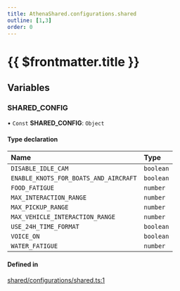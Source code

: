 ```yaml
---
title: AthenaShared.configurations.shared
outline: [1,3]
order: 0
---
```


# {{ $frontmatter.title }}


## Variables

### SHARED\_CONFIG

• `Const` **SHARED\_CONFIG**: `Object`

#### Type declaration

| Name | Type |
| :------ | :------ |
| `DISABLE_IDLE_CAM` | `boolean` |
| `ENABLE_KNOTS_FOR_BOATS_AND_AIRCRAFT` | `boolean` |
| `FOOD_FATIGUE` | `number` |
| `MAX_INTERACTION_RANGE` | `number` |
| `MAX_PICKUP_RANGE` | `number` |
| `MAX_VEHICLE_INTERACTION_RANGE` | `number` |
| `USE_24H_TIME_FORMAT` | `boolean` |
| `VOICE_ON` | `boolean` |
| `WATER_FATIGUE` | `number` |

#### Defined in

[shared/configurations/shared.ts:1](https://github.com/Stuyk/altv-athena/blob/f9f448a/src/core/shared/configurations/shared.ts#L1)
